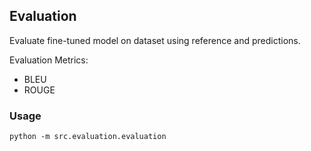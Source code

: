 ## Evaluation

Evaluate fine-tuned model on dataset using reference and predictions. 

Evaluation Metrics:
- BLEU
- ROUGE

### Usage

```
python -m src.evaluation.evaluation
```